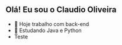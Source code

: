 ## Olá! Eu sou o Claudio Oliveira

- 🔭 Hoje trabalho com back-end
- 🌱 Estudando Java e Python
- Teste
